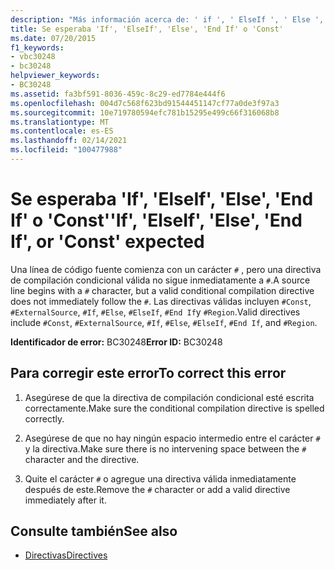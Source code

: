 ```yaml
---
description: "Más información acerca de: ' if ', ' ElseIf ', ' Else ', ' End if ' o ' const ' esperado"
title: Se esperaba 'If', 'ElseIf', 'Else', 'End If' o 'Const'
ms.date: 07/20/2015
f1_keywords:
- vbc30248
- bc30248
helpviewer_keywords:
- BC30248
ms.assetid: fa3bf591-8036-459c-8c29-ed7784e444f6
ms.openlocfilehash: 004d7c568f623bd91544451147cf77a0de3f97a3
ms.sourcegitcommit: 10e719780594efc781b15295e499c66f316068b8
ms.translationtype: MT
ms.contentlocale: es-ES
ms.lasthandoff: 02/14/2021
ms.locfileid: "100477988"
---
```

# <a name="if-elseif-else-end-if-or-const-expected"></a><span data-ttu-id="5e585-103">Se esperaba 'If', 'ElseIf', 'Else', 'End If' o 'Const'</span><span class="sxs-lookup"><span data-stu-id="5e585-103">'If', 'ElseIf', 'Else', 'End If', or 'Const' expected</span></span>

<span data-ttu-id="5e585-104">Una línea de código fuente comienza con un carácter `#` , pero una directiva de compilación condicional válida no sigue inmediatamente a `#`.</span><span class="sxs-lookup"><span data-stu-id="5e585-104">A source line begins with a `#` character, but a valid conditional compilation directive does not immediately follow the `#`.</span></span> <span data-ttu-id="5e585-105">Las directivas válidas incluyen `#Const`, `#ExternalSource`, `#If`, `#Else`, `#ElseIf`, `#End If`y `#Region`.</span><span class="sxs-lookup"><span data-stu-id="5e585-105">Valid directives include `#Const`, `#ExternalSource`, `#If`, `#Else`, `#ElseIf`, `#End If`, and `#Region`.</span></span>  
  
 <span data-ttu-id="5e585-106">**Identificador de error:** BC30248</span><span class="sxs-lookup"><span data-stu-id="5e585-106">**Error ID:** BC30248</span></span>  
  
## <a name="to-correct-this-error"></a><span data-ttu-id="5e585-107">Para corregir este error</span><span class="sxs-lookup"><span data-stu-id="5e585-107">To correct this error</span></span>  
  
1. <span data-ttu-id="5e585-108">Asegúrese de que la directiva de compilación condicional esté escrita correctamente.</span><span class="sxs-lookup"><span data-stu-id="5e585-108">Make sure the conditional compilation directive is spelled correctly.</span></span>  
  
2. <span data-ttu-id="5e585-109">Asegúrese de que no hay ningún espacio intermedio entre el carácter `#` y la directiva.</span><span class="sxs-lookup"><span data-stu-id="5e585-109">Make sure there is no intervening space between the `#` character and the directive.</span></span>  
  
3. <span data-ttu-id="5e585-110">Quite el carácter `#` o agregue una directiva válida inmediatamente después de este.</span><span class="sxs-lookup"><span data-stu-id="5e585-110">Remove the `#` character or add a valid directive immediately after it.</span></span>  
  
## <a name="see-also"></a><span data-ttu-id="5e585-111">Consulte también</span><span class="sxs-lookup"><span data-stu-id="5e585-111">See also</span></span>

- [<span data-ttu-id="5e585-112">Directivas</span><span class="sxs-lookup"><span data-stu-id="5e585-112">Directives</span></span>](../language-reference/directives/index.md)

